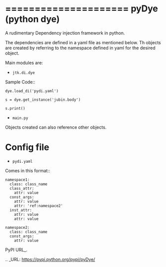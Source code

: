 =====================
pyDye (python dye)
=====================

A rudimentary Dependency injection framework in python.

The dependencies are defined in a yaml file as mentioned below. Th objects are created by referring to the namespace defined in yaml for the desired object.

Main modules are:

- `jtk.di.dye`


Sample Code::

    dye.load_di('pydi.yaml')

    s = dye.get_instance('jubin.body')

    s.print()

- `main.py`


Objects created can also reference other objects.

Config file
===========
- `pydi.yaml`

Comes in this format::

    namespace1:
      class: class_name
      class_attr:
        attr: value
      const_args:
        attr: value
        attr: 'ref:namespace2'
      inst_attr:
        attr: value
        attr: value

    namespace2:
      class: class_name
      const_args:
        attr: value

PyPI URL_.

.. _URL: https://pypi.python.org/pypi/pyDye/
	
